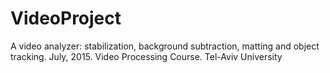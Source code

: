 # VideoProject
A video analyzer: stabilization, background subtraction, matting and object tracking.
July, 2015.
Video Processing Course.
Tel-Aviv University
